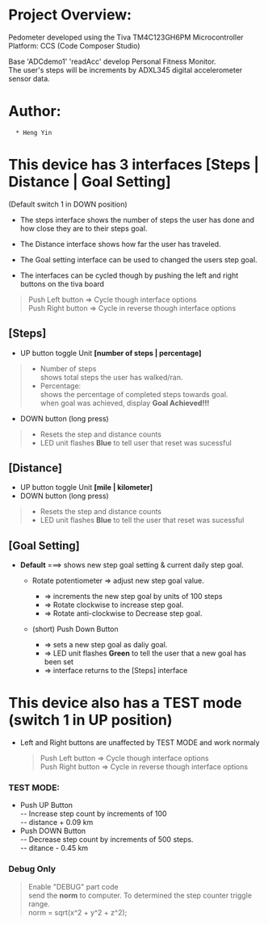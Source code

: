 # Project Overview:
Pedometer developed using the Tiva TM4C123GH6PM Microcontroller
Platform: CCS (Code Composer Studio)


Base 'ADCdemo1' 'readAcc' develop Personal Fitness Monitor.  
The user's steps will be increments by ADXL345 digital accelerometer sensor data.

# Author:  
      * Heng Yin
<!-- include lib: 'buttons4.c', 'buttons4.h', 'circBufT.c', 'circBufT.h'... -->

# This device has 3 interfaces [Steps | Distance | Goal Setting]   
(Default switch 1 in DOWN position)
- The steps interface shows the number of steps the user has done and how close they are to their steps goal.
- The Distance interface shows how far the user has traveled.
- The Goal setting interface can be used to changed the users step goal.

- The interfaces can be cycled though by pushing the left and right buttons on the tiva board
> Push Left button =>   Cycle though interface options  
> Push Right button  => Cycle in reverse though interface options

## [Steps]

* UP button  toggle Unit **[number of steps | percentage]**  
 >- Number of steps  
    shows total steps the user has walked/ran.  
 >- Percentage:  
    shows the percentage of completed steps towards goal.      
    when goal was achieved, display **Goal Achieved!!!**

* DOWN button (long press)    
>- Resets the step and distance counts  
>- LED unit flashes **Blue** to tell user that reset was sucessful 



## [Distance]
* UP button  toggle Unit **[mile | kilometer]**  
* DOWN button (long press)    
>- Resets the step and distance counts  
>- LED unit flashes **Blue** to tell the user that reset was sucessful 


 ## [Goal Setting]

* **Default**        ===>       shows new step goal setting & current daily step goal.

    - Rotate potentiometer => adjust new step goal value.
      - => increments the new step goal by units of 100 steps
      - => Rotate clockwise to increase step goal.
      - => Rotate anti-clockwise to Decrease step goal.

    - (short) Push Down Button
      - => sets a new step goal as daliy goal.
      - => LED unit flashes **Green** to tell the user that a new goal has been set
      - => interface returns to the [Steps] interface

#  This device also has a TEST mode (switch 1 in UP position)
  - Left and Right buttons are unaffected by TEST MODE and work normaly
    > Push Left button   => Cycle though interface options  
    > Push Right button  => Cycle in reverse though interface options
### TEST MODE:
- Push UP Button  
-- Increase step count by increments of 100  
-- distance + 0.09 km
- Push DOWN Button  
-- Decrease step count by increments of 500 steps.  
-- ditance - 0.45 km

### Debug Only
> Enable "DEBUG" part code  
> send the **norm** to computer. To determined the step counter triggle range.  
norm = sqrt(x^2 + y^2 + z^2);

